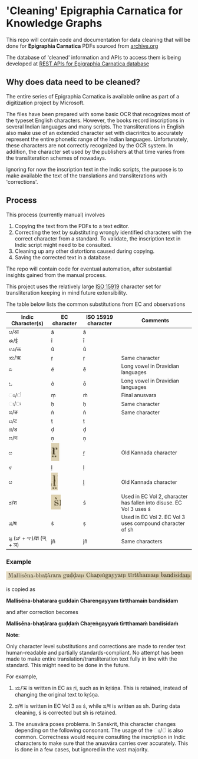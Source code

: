 # 'Cleaning' Epigraphia Carnatica for Knowledge Graphs

This repo will contain code and documentation for data cleaning that will be done for **Epigraphia Carnatica** PDFs sourced from [archive.org](https://archive.org/search.php?query=epigraphia%20carnatica)  

The database of 'cleaned' information and APIs to access them is being developed at [REST APIs for Epigraphia Carnatica database](https://github.com/ShreyasKolpe/epigraphia-rest-apis)

## Why does data need to be cleaned?
  

The entire series of Epigraphia Carnatica is available online as part of a digitization project by Microsoft.  
  
The files have been prepared with some basic OCR that recognizes most of the typeset English characters. However, the books record inscriptions in several Indian languages and many scripts. The transliterations in English also make use of an extended character set with diacriritcs to accurately represent the entire phonetic range of the Indian languages. Unfortunately, these characters are not correctly recognized by the OCR system. In addition, the character set used by the publishers at that time varies from the transliteration schemes of nowadays.  
  
Ignoring for now the inscription text in the Indic scripts, the purpose is to make available the text of the translations and transliterations with 'corrections'.  
  
## Process
  

This process (currently manual) involves
1. Copying the text from the PDFs to a text editor.
2. Correcting the text by substituting wrongly identified characters with the correct character from a standard. To validate, the inscription text in Indic script might need to be consulted.
3. Cleaning up any other distortions caused during copying.
4. Saving the corrected text in a database.  

The repo will contain code for eventual automation, after substantial insights gained from the manual process.  

This project uses the relatively large [ISO 15919](https://en.wikipedia.org/wiki/ISO_15919) character set for transliteration keeping in mind future extensibility.  

The table below lists the common substitutions from EC and observations  
  

| Indic Character(s) | EC character  | ISO 15919 character | Comments |
|--------------------|---------------|---------------------|----------|
| ಆ/आ               | â             | ā                   |          |
| ಈ/ई               | î             | ī                   |          |
| 󠁲ಊ/ऊ              | û             | ū                   |          |
| ಋ/ऋ               | ṛ             | ṛ                   | Same character|
| ಏ                  | é             | ē                   | Long vowel in Dravidian languages|
| ಓ                  | ô             | ō                   | Long vowel in Dravidian languages|
|  ಂ/ं                | ṃ             | ṁ                   | Final anusvara|
|  ಃ/ः                | ḥ             | ḥ                   | Same character|
| ಙ/ङ                | ṅ             | ṅ                   | Same character|
| ಟ/ट                | ṭ             | ṭ                   |          |
| ಡ/ड                | ḍ             | ḍ                   |          |
| ಣ/ण                | ṇ             | ṇ                   |          |
| ಱ                  | ![](/images/r_with_two_dots.png)| ṟ | Old Kannada character|
| ಳ                  | ḷ             | ḷ                   |          |
| ೞ                  | ![](/images/l_with_two_dots.png)| ḻ  | Old Kannada character|
| ಶ/श                  | ![](/images/s_with_left_acute.png)| ś | Used in EC Vol 2, character has fallen into disuse. EC Vol 3 uses ś|
| ಷ/ष                  | ś             | ṣ                   | Used in EC Vol 2. EC Vol 3 uses compound character of sh |
| ಜ್ಞ (ಜ್ + ಞ)/ज्ञ (ज् + ञ)| jñ            |jñ                   | Same characters|


### Example

![](/images/text_sample.png)  

is copied as  

**Malliséna-bhatarara guddain Charengayyam tirtthamain bandisidam**  

and after correction becomes

**Mallisēna-bhaṭārara guḍḍaṁ Chaṟeṅgayyaṁ tīrtthamaṁ bandisidaṁ**  


**Note**:  

Only character level substitutions and corrections are made to render text human-readable and partially standards-compliant. No attempt has been made to make entire translation/transliteration text fully in line with the standard. This might need to be done in the future.  

For example, 
1. ಋ/ऋ is written in EC as ṛi, such as in kṛiśṇa. This is retained, instead of changing the original text to kṛśṇa.

2. ಶ/श is written in EC Vol 3 as ś, while ಷ/ष is written as sh. During data cleaning, ś is corrected but sh is retained.

3. The anusvāra poses problems. In Sanskrit, this character changes depending on the following consonant. The usage of the ಂ/ं is also common. Correctness would require consulting the inscription in Indic characters to make sure that the anusvāra carries over accurately. This is done in a few cases, but ignored in the vast majority.
